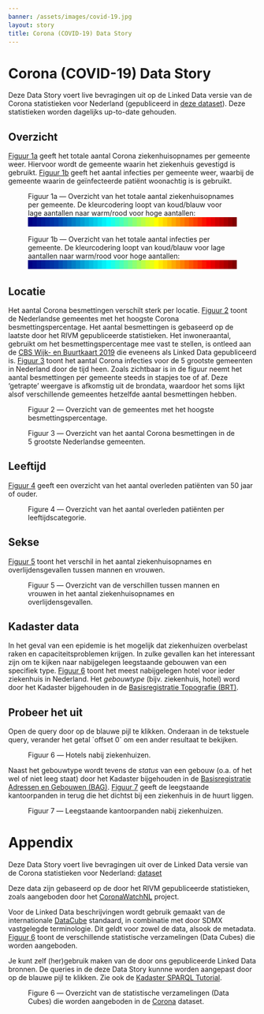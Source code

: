 ```yaml
---
banner: /assets/images/covid-19.jpg
layout: story
title: Corona (COVID-19) Data Story
---
```


# Corona (COVID-19) Data Story

Deze Data Story voert live bevragingen uit op de Linked Data versie van de Corona statistieken voor Nederland (gepubliceerd in [deze dataset](https://data.labs.kadaster.nl/rivm/covid-19)).  Deze statistieken worden dagelijks up-to-date gehouden.

## Overzicht

[Figuur 1a](#kaart-a) geeft het totale aantal Corona ziekenhuisopnames per gemeente weer.  Hiervoor wordt de gemeente waarin het ziekenhuis gevestigd is gebruikt.  [Figuur 1b](#kaart-b) geeft het aantal infecties per gemeente weer, waarbij de gemeente waarin de geïnfecteerde patiënt woonachtig is is gebruikt.

<figure id="kaart-a">
  <query data-config-ref="https://data.labs.kadaster.nl/rivm/-/queries/covid19-ziekenhuisopnames-kaart">
  </query>
  <figcaption>
    Figuur 1a ― Overzicht van het totale aantal ziekenhuisopnames per gemeente.  De kleurcodering loopt van koud/blauw voor lage aantallen naar warm/rood voor hoge aantallen: <img src="/assets/images/jet.png">
  </figcaption>
</figure>

<figure id="kaart-b">
  <query data-config-ref="https://data.labs.kadaster.nl/rivm/-/queries/covid19-infecties-kaart">
  </query>
  <figcaption>
    Figuur 1b ― Overzicht van het totale aantal infecties per gemeente.  De kleurcodering loopt van koud/blauw voor lage aantallen naar warm/rood voor hoge aantallen: <img src="/assets/images/jet.png">
  </figcaption>
</figure>

## Locatie

Het aantal Corona besmettingen verschilt sterk per locatie.  [Figuur 2](#besmettingspercentage) toont de Nederlandse gemeentes met het hoogste Corona besmettingspercentage.  Het aantal besmettingen is gebaseerd op de laatste door het RIVM gepubliceerde statistieken.  Het inwoneraantal, gebruikt om het besmettingspercentage mee vast te stellen, is ontleed aan de [CBS Wijk- en Buurtkaart 2019](https://data.labs.kadaster.nl/cbs/wbk) die eveneens als Linked Data gepubliceerd is.  [Figuur 3](#grootste-gemeenten) toont het aantal Corona infecties voor de 5 grootste gemeenten in Nederland door de tijd heen.  Zoals zichtbaar is in de figuur neemt het aantal besmettingen per gemeente steeds in stapjes toe of af.  Deze ‘getrapte’ weergave is afkomstig uit de brondata, waardoor het soms lijkt alsof verschillende gemeentes hetzelfde aantal besmettingen hebben.

<figure id="besmettingspercentage">
  <query data-config-ref="https://data.labs.kadaster.nl/rivm/-/queries/covid19-besmettingspercentage">
  </query>
  <figcaption>
    Figuur 2 ― Overzicht van de gemeentes met het hoogste besmettingspercentage.
  </figcaption>
</figure>

<figure id="grootste-gemeenten">
  <query data-config-ref="https://data.labs.kadaster.nl/rivm/-/queries/covid19-grootste-gemeenten">
  </query>
  <figcaption>
    Figuur 3 ― Overzicht van het aantal Corona besmettingen in de 5 grootste Nederlandse gemeenten.
  </figcaption>
</figure>

## Leeftijd

[Figuur 4](#leeftijd) geeft een overzicht van het aantal overleden patiënten van 50 jaar of ouder.

<figure id="covid19-leeftijd-gebaseerd">
  <query data-config-ref="https://data.labs.kadaster.nl/rivm/-/queries/covid19-leeftijd">
  </query>
  <figcaption>
    Figure 4 ― Overzicht van het aantal overleden patiënten per leeftijdscategorie.
  </figcaption>
</figure>

## Sekse

[Figuur 5](#sekse) toont het verschil in het aantal ziekenhuisopnames en overlijdensgevallen tussen mannen en vrouwen.

<figure>
  <query data-config-ref="https://data.labs.kadaster.nl/rivm/-/queries/covid19-sekse">
  </query>
  <figcaption>
    Figuur 5 ― Overzicht van de verschillen tussen mannen en vrouwen in het aantal ziekenhuisopnames en overlijdensgevallen.
  </figcaption>
</figure>

## Kadaster data

In het geval van een epidemie is het mogelijk dat ziekenhuizen overbelast raken en capaciteitsproblemen krijgen.  In zulke gevallen kan het interessant zijn om te kijken naar nabijgelegen leegstaande gebouwen van een specifiek type.  [Figuur 6](#hotel) toont het meest nabijgelegen hotel voor ieder ziekenhuis in Nederland.  Het *gebouwtype* (bijv. ziekenhuis, hotel) word door het Kadaster bijgehouden in de [Basisregistratie Topografie (BRT)](https://data.labs.kadaster.nl/kadaster/brt).

<div class="textbox">
  <h2>Probeer het uit</h2>
  <p>Open de query door op de blauwe pijl te klikken.  Onderaan in de tekstuele query, verander het getal `offset 0` om een ander resultaat te bekijken.</p>
</div>

<figure id="hotel">
  <query data-config-ref="https://data.labs.kadaster.nl/rivm/-/queries/hotels-nabij-ziekenhuizen">
  </query>
  <figcaption>
    Figuur 6 ― Hotels nabij ziekenhuizen.
  </figcaption>
</figure>

Naast het gebouwtype wordt tevens de *status* van een gebouw (o.a. of het wel of niet leeg staat) door het Kadaster bijgehouden in de [Basisregistratie Adressen en Gebouwen (BAG)](https://data.labs.kadaster.nl/kadaster/bag).  [Figuur 7](#kantoorpanden) geeft de leegstaande kantoorpanden in terug die het dichtst bij een ziekenhuis in de huurt liggen.

<figure id="kantoorpanden">
  <query data-config-ref="https://data.labs.kadaster.nl/rivm/-/queries/leegstaande-kantoren-nabij-ziekenhuizen">
  </query>
  <figcaption>
    Figuur 7 ― Leegstaande kantoorpanden nabij ziekenhuizen.
  </figcaption>
</figure>

# Appendix

Deze Data Story voert live bevragingen uit over de Linked Data versie van de Corona statistieken voor Nederland: [dataset](https://data.labs.kadaster.nl/rivm/covid-19)

Deze data zijn gebaseerd op de door het RIVM gepubliceerde statistieken, zoals aangeboden door het [CoronaWatchNL](https://github.com/J535D165/CoronaWatchNL) project.

Voor de Linked Data beschrijvingen wordt gebruik gemaakt van de internationale [DataCube](https://www.w3.org/TR/vocab-data-cube) standaard, in combinatie met door SDMX vastgelegde terminologie.  Dit geldt voor zowel de data, alsook de metadata.  [Figuur 6](#overzicht) toont de verschillende statistische verzamelingen (Data Cubes) die worden aangeboden.

Je kunt zelf (her)gebruik maken van de door ons gepubliceerde Linked Data bronnen.  De queries in de deze Data Story kunnne worden aangepast door op de blauwe pijl te klikken.  Zie ook de <a href="/dissemination/Kadaster-SPARQL-Tutorial.html">Kadaster SPARQL Tutorial</a>.

<figure id="overzicht">
  <query data-config-ref="https://data.labs.kadaster.nl/rivm/-/queries/covid-19-overzicht">
  </query>
  <figcaption>
    Figure 6 ― Overzicht van de statistische verzamelingen (Data Cubes) die worden aangeboden in de <a href="https://data.labs.kadaster.nl/rivm/covid-19" target="_blank">Corona</a> dataset.
  </figcaption>
</figure>
